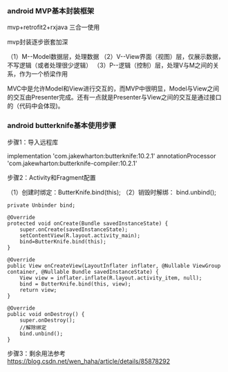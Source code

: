 
### android MVP基本封装框架
mvp+retrofit2+rxjava  三合一使用

mvp封装逐步嵌套加深

（1）M--Model数据层，处理数据
（2）V--View界面（视图）层，仅展示数据，不写逻辑（或者处理很少逻辑）
（3）P--逻辑（控制）层，处理V与M之间的关系，作为一个桥梁作用

MVC中是允许Model和View进行交互的，而MVP中很明显，Model与View之间的交互由Presenter完成。还有一点就是Presenter与View之间的交互是通过接口的（代码中会体现)。


### android butterknife基本使用步骤

步骤1：导入远程库

implementation 'com.jakewharton:butterknife:10.2.1'
annotationProcessor 'com.jakewharton:butterknife-compiler:10.2.1'

步骤2：Activity和Fragment配置

（1）创建时绑定：ButterKnife.bind(this);
（2）销毁时解绑： bind.unbind();

    private Unbinder bind;
    
    @Override
    protected void onCreate(Bundle savedInstanceState) {
        super.onCreate(savedInstanceState);
        setContentView(R.layout.activity_main);
        bind=ButterKnife.bind(this);
    } 
    
    @Override
    public View onCreateView(LayoutInflater inflater, @Nullable ViewGroup container, @Nullable Bundle savedInstanceState) {
        View view = inflater.inflate(R.layout.activity_item, null);
        bind = ButterKnife.bind(this, view);
        return view;
    }
 
    @Override
    public void onDestroy() {
        super.onDestroy();
        //解除绑定
        bind.unbind();
    }
    
步骤3：剩余用法参考   https://blog.csdn.net/wen_haha/article/details/85878292